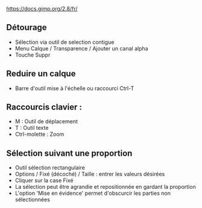 https://docs.gimp.org/2.8/fr/

## Détourage
- Sélection via outil de selection contigue
- Menu Calque / Transparence / Ajouter un canal alpha
- Touche Suppr

## Reduire un calque
- Barre d'outil mise à l'échelle ou raccourci Ctrl-T

## Raccourcis clavier :
- M : Outil de déplacement
- T : Outil texte
- Ctrl-molette : Zoom

## Sélection suivant une proportion
- Outil sélection rectangulaire
- Options / Fixé (décoché) / Taille : entrer les valeurs désirées
- Cliquer sur la case Fixé
- La sélection peut être agrandie et repositionnée en gardant la proportion
- L'option 'Mise en évidence' permet d'obscurcir les parties non sélectionnées
